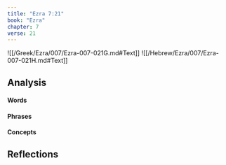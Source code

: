 ```yaml
---
title: "Ezra 7:21"
book: "Ezra"
chapter: 7
verse: 21
---
```

![[/Greek/Ezra/007/Ezra-007-021G.md#Text]]
![[/Hebrew/Ezra/007/Ezra-007-021H.md#Text]]

## Analysis

#### Words

#### Phrases

#### Concepts

## Reflections
